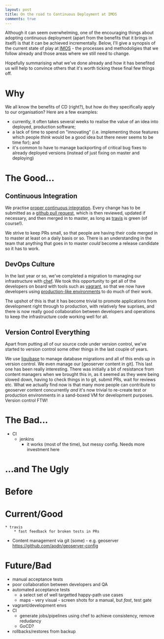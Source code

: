 ```yaml
---
layout: post
title: On the road to Continuous Deployment at IMOS
comments: true
---
```


Although it can seem overwhelming, one of the encouraging things about adopting continuous deployment (apart from the benefits that it brings in itself) is that it can be achieved incrementally.  Below, I'll give a synopsis of the current state of play at [IMOS]() - the processes and methodoligies that we follow already and those areas where we still need to change.

Hopefully summarising what we've done already and how it has benefited us will help to convince others that it's worth ticking these final few things off.


# Why
We all know the benefits of CD (right?), but how do they specifically apply to our organisation?  Here are a few examples:

* currently, it often takes several weeks to realise the value of an idea into deployed, production software;
* a lack of time to spend on "innovating" (i.e. implementing those features which people *think* would be a good idea but there never seems to be time for); and
* it's common to have to manage backporting of critical bug fixes to already deployed versions (instead of just fixing on master and deploying)

# The Good...
## Continuous Integration
We practise [proper continuous integration]().  Every change has to be submitted as a [github pull request](), which is then reviewed, updated if necessary, and then merged in to master, as long as [travis]() is green (of course!).

We strive to keep PRs small, so that people are having their code merged in to master at least on a daily basis or so.  There is an understanding in the team that anything that goes in to master *could* become a release candidate so it has to work.

## DevOps Culture
In the last year or so, we've completed a migration to managing our infrastructure with [chef]().  We took this opportunity to get all of the developers on board with tools such as [vagrant](), so that we now have developers using [production-like environments]() to do much of their work.

The upshot of this is that it has become trivial to promote applications from development right through to production, with relatively few suprises, and there is now really good collaboration between developers and operations to keep the infrastructure code working well for all.

## Version Control Everything
Apart from putting all of our source code under version control, we've started to version control some other things in the last couple of years.

We use [liquibase]() to manage database migrations and all of this ends up in version control.  We even manage our [geoserver content in git].  This last one has been really interesting.  There was initially a bit of resistance from content managers when we brought this in, as it seemed as they were being slowed down, having to check things in to git, submit PRs, wait for reviews etc.  What we actually find now is that many more people can contribute to geoserver content concurrently *and* it's now trivial to re-create test or production environments in a sand-boxed VM for development purposes. Version control FTW!
 


# The Bad...
* CI
	* jenkins
		* it works (most of the time), but messy config.  Needs more investment here
		
		
# ...and The Ugly

# Before

# Current/Good

	

	* travis
		* fast feedback for broken tests in PRs
* Content management via git (some) - e.g. geoserver https://github.com/aodn/geoserver-config	

# Future/Bad
* manual acceptance tests
* poor collaboration between developers and QA
* automated acceptance tests
	* a select set of well targetted happy-path use cases
	* maps - very visual - screen shots for a manual, but *fast*, test gate
* vagrant/development envs
* CI
	* generate jobs/pipelines using chef to achieve consistency, remove redudancy
	* GoCD?
* rollbacks/restores from backup
	